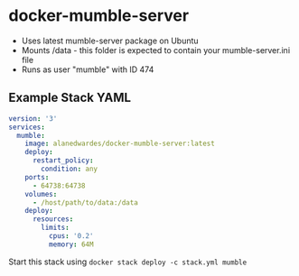 # docker-mumble-server

* Uses latest mumble-server package on Ubuntu
* Mounts /data - this folder is expected to contain your mumble-server.ini file
* Runs as user "mumble" with ID 474

## Example Stack YAML

```yaml
version: '3'
services:
  mumble:
    image: alanedwardes/docker-mumble-server:latest
    deploy:
      restart_policy:
        condition: any
    ports:
      - 64738:64738
    volumes:
      - /host/path/to/data:/data
    deploy:
      resources:
        limits:
          cpus: '0.2'
          memory: 64M
```

Start this stack using `docker stack deploy -c stack.yml mumble`
